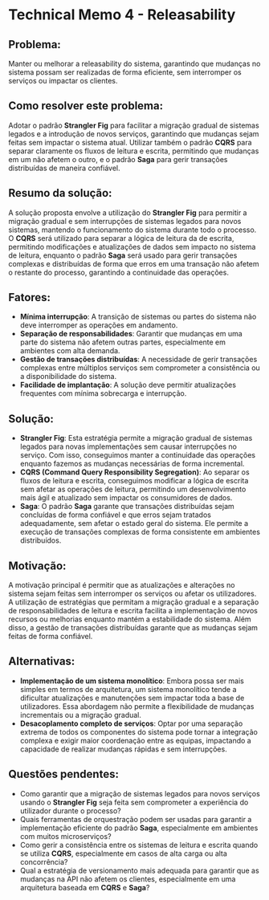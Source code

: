 # **Technical Memo 4 - Releasability**

## Problema:
Manter ou melhorar a releasability do sistema, garantindo que mudanças no sistema possam ser realizadas de forma eficiente, sem interromper os serviços ou impactar os clientes.

## Como resolver este problema:
Adotar o padrão **Strangler Fig** para facilitar a migração gradual de sistemas legados e a introdução de novos serviços, garantindo que mudanças sejam feitas sem impactar o sistema atual. Utilizar também o padrão **CQRS** para separar claramente os fluxos de leitura e escrita, permitindo que mudanças em um não afetem o outro, e o padrão **Saga** para gerir transações distribuídas de maneira confiável.

## Resumo da solução:
A solução proposta envolve a utilização do **Strangler Fig** para permitir a migração gradual e sem interrupções de sistemas legados para novos sistemas, mantendo o funcionamento do sistema durante todo o processo. O **CQRS** será utilizado para separar a lógica de leitura da de escrita, permitindo modificações e atualizações de dados sem impacto no sistema de leitura, enquanto o padrão **Saga** será usado para gerir transações complexas e distribuídas de forma que erros em uma transação não afetem o restante do processo, garantindo a continuidade das operações.

## Fatores:
- **Mínima interrupção**: A transição de sistemas ou partes do sistema não deve interromper as operações em andamento.
- **Separação de responsabilidades**: Garantir que mudanças em uma parte do sistema não afetem outras partes, especialmente em ambientes com alta demanda.
- **Gestão de transações distribuídas**: A necessidade de gerir transações complexas entre múltiplos serviços sem comprometer a consistência ou a disponibilidade do sistema.
- **Facilidade de implantação**: A solução deve permitir atualizações frequentes com mínima sobrecarga e interrupção.

## Solução:
- **Strangler Fig**: Esta estratégia permite a migração gradual de sistemas legados para novas implementações sem causar interrupções no serviço. Com isso, conseguimos manter a continuidade das operações enquanto fazemos as mudanças necessárias de forma incremental.
- **CQRS (Command Query Responsibility Segregation)**: Ao separar os fluxos de leitura e escrita, conseguimos modificar a lógica de escrita sem afetar as operações de leitura, permitindo um desenvolvimento mais ágil e atualizado sem impactar os consumidores de dados.
- **Saga**: O padrão **Saga** garante que transações distribuídas sejam concluídas de forma confiável e que erros sejam tratados adequadamente, sem afetar o estado geral do sistema. Ele permite a execução de transações complexas de forma consistente em ambientes distribuídos.

## Motivação:
A motivação principal é permitir que as atualizações e alterações no sistema sejam feitas sem interromper os serviços ou afetar os utilizadores. A utilização de estratégias que permitam a migração gradual e a separação de responsabilidades de leitura e escrita facilita a implementação de novos recursos ou melhorias enquanto mantém a estabilidade do sistema. Além disso, a gestão de transações distribuídas garante que as mudanças sejam feitas de forma confiável.

## Alternativas:
- **Implementação de um sistema monolítico**: Embora possa ser mais simples em termos de arquitetura, um sistema monolítico tende a dificultar atualizações e manutenções sem impactar toda a base de utilizadores. Essa abordagem não permite a flexibilidade de mudanças incrementais ou a migração gradual.
- **Desacoplamento completo de serviços**: Optar por uma separação extrema de todos os componentes do sistema pode tornar a integração complexa e exigir maior coordenação entre as equipas, impactando a capacidade de realizar mudanças rápidas e sem interrupções.

## Questões pendentes:
- Como garantir que a migração de sistemas legados para novos serviços usando o **Strangler Fig** seja feita sem comprometer a experiência do utilizador durante o processo?
- Quais ferramentas de orquestração podem ser usadas para garantir a implementação eficiente do padrão **Saga**, especialmente em ambientes com muitos microserviços?
- Como gerir a consistência entre os sistemas de leitura e escrita quando se utiliza **CQRS**, especialmente em casos de alta carga ou alta concorrência?
- Qual a estratégia de versionamento mais adequada para garantir que as mudanças na API não afetem os clientes, especialmente em uma arquitetura baseada em **CQRS** e **Saga**?

